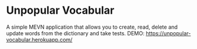 # Unpopular Vocabular
A simple MEVN application that allows you to create, read, delete and update words from the dictionary and take tests.
DEMO: https://unpopular-vocabular.herokuapp.com/
